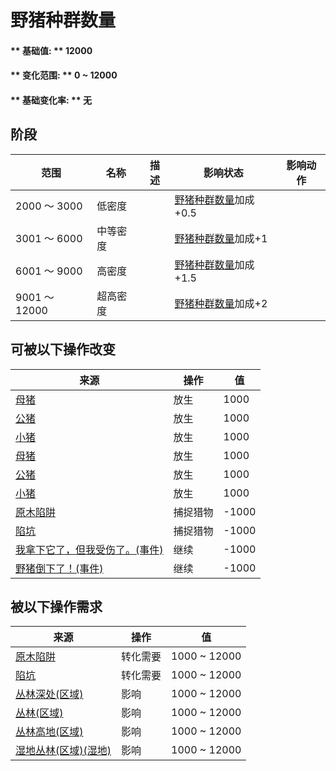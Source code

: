 # 野猪种群数量  
#### ** 基础值: ** 12000   
#### ** 变化范围: ** 0 ~ 12000  
#### ** 基础变化率: ** 无   
## 阶段  
范围  |  名称  |  描述  |  影响状态  |  影响动作  
----  |  ----  |  ----  |  ----  |  ----  
2000 ～ 3000  |  低密度  |    |  [野猪种群数量](Pop_Boar.md)加成+0.5  |    
3001 ～ 6000  |  中等密度  |    |  [野猪种群数量](Pop_Boar.md)加成+1  |    
6001 ～ 9000  |  高密度  |    |  [野猪种群数量](Pop_Boar.md)加成+1.5  |    
9001 ～ 12000  |  超高密度  |    |  [野猪种群数量](Pop_Boar.md)加成+2  |    
## 可被以下操作改变  
来源  |  操作  |  值  
----  |  ----  |  ----  
[母猪](BoarEnclosureFemale.md)  |  放生  |  1000  
[公猪](BoarEnclosureMale.md)  |  放生  |  1000  
[小猪](BoarEnclosurePiglet.md)  |  放生  |  1000  
[母猪](BoarTiedFemale.md)  |  放生  |  1000  
[公猪](BoarTiedMale.md)  |  放生  |  1000  
[小猪](BoarTiedPiglet.md)  |  放生  |  1000  
[原木陷阱](LogTrap.md)  |  捕捉猎物  |  -1000  
[陷坑](TrappingPit.md)  |  捕捉猎物  |  -1000  
[我拿下它了，但我受伤了。(事件)](Event_BoarFightMixedSuccess.md)  |  继续  |  -1000  
[野猪倒下了！(事件)](Event_BoarFightSuccess.md)  |  继续  |  -1000  
## 被以下操作需求  
来源  |  操作  |  值  
----  |  ----  |  ----  
[原木陷阱](LogTrap.md)  |  转化需要  |  1000 ~ 12000  
[陷坑](TrappingPit.md)  |  转化需要  |  1000 ~ 12000  
[丛林深处(区域)](DeepJungle.md)  |  影响  |  1000 ~ 12000  
[丛林(区域)](Jungle.md)  |  影响  |  1000 ~ 12000  
[丛林高地(区域)](JungleHighlands.md)  |  影响  |  1000 ~ 12000  
[湿地丛林(区域)(湿地)](Wetlands.md)  |  影响  |  1000 ~ 12000  


<script>document.title="野猪种群数量 - 卡牌生存百科 Card Survival Wiki";</script>